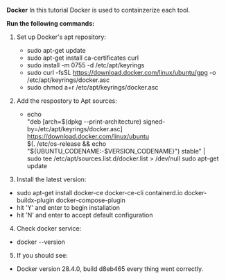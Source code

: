 **Docker**
In this tutorial Docker is used to containzerize each tool. 

**Run the following commands:**
1. Set up Docker's apt repository: 
    - sudo apt-get update
    - sudo apt-get install ca-certificates curl
    - sudo install -m 0755 -d /etc/apt/keyrings
    - sudo curl -fsSL https://download.docker.com/linux/ubuntu/gpg -o /etc/apt/keyrings/docker.asc
    - sudo chmod a+r /etc/apt/keyrings/docker.asc

2. Add the respostory to Apt sources:
    - echo \
  "deb [arch=$(dpkg --print-architecture) signed-by=/etc/apt/keyrings/docker.asc] https://download.docker.com/linux/ubuntu \
  $(. /etc/os-release && echo "${UBUNTU_CODENAME:-$VERSION_CODENAME}") stable" | \
  sudo tee /etc/apt/sources.list.d/docker.list > /dev/null sudo apt-get update
3. Install the latest version: 
  - sudo apt-get install docker-ce docker-ce-cli containerd.io 
  docker-buildx-plugin docker-compose-plugin
  - hit 'Y' and enter to begin installation
  - hit 'N' and enter to accept default configuration
4. Check docker service:
  - docker --version
5. If you should see:
  - Docker version 28.4.0, build d8eb465
every thing went correctly.